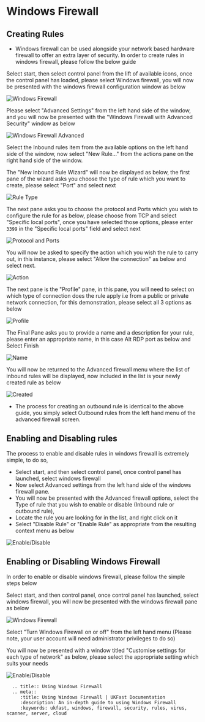 # Windows Firewall


## Creating Rules

* Windows firewall can be used alongside your network based hardware firewall to offer an extra layer of security. In order to create rules in windows firewall, please follow the below guide


Select start, then select control panel from the lift of available icons, once the control panel has loaded, please select Windows firewall, you will now be presented with the windows firewall configuration window as below


![Windows Firewall](files/firewall/firewallbasic.png)

Please select "Advanced Settings" from the left hand side of the window, and you will now be presented with the "Windows Firewall with Advanced Security" window as below

![Windows Firewall Advanced](files/firewall/firewalladvanced.png)

Select the Inbound rules item from the available options on the left hand side of the window, now select "New Rule..." from the actions pane on the right hand side of the window.

The "New Inbound Rule Wizard" will now be displayed as below, the first pane of the wizard asks you choose the type of rule which you want to create, please select "Port" and select next

![Rule Type](files/firewall/in1.PNG)

The next pane asks you to choose the protocol and Ports which you wish to configure the rule for as below, please choose from TCP and select "Specific local ports", once you have selected those options, please enter `3399` in the "Specific local ports" field and select next

![Protocol and Ports](files/firewall/in3.PNG)

You will now be asked to specify the action which you wish the rule to carry out, in this instance, please select "Allow the connection" as below and select next.

![Action](files/firewall/in4.PNG)

The next pane is the "Profile" pane, in this pane, you will need to select on which type of connection does the rule apply i.e from a public or private network connection, for this demonstration, please select all 3 options as below

![Profile](files/firewall/in5.PNG)

The Final Pane asks you to provide a name and a description for your rule, please enter an appropriate name, in this case Alt RDP port as below and Select Finish

![Name](files/firewall/in6.PNG)

You will now be returned to the Advanced firewall menu where the list of inbound rules will be displayed, now included in the list is your newly created rule as below

![Created](files/firewall/newinrule.PNG)


* The process for creating an outbound rule is identical to the above guide, you simply select Outbound rules from the left hand menu of the advanced firewall screen.

## Enabling and Disabling rules

The process to enable and disable rules in windows firewall is extremely simple, to do so,

* Select start, and then select control panel, once control panel has launched, select windows firewall
* Now select Advanced settings from the left hand side of the windows firewall pane.
* You will now be presented with the Advanced firewall options, select the Type of rule that you wish to enable or disable (Inbound rule or outbound rule),
* Locate the rule you are looking for in the list, and right click on it
* Select "Disable Rule" or "Enable Rule" as appropriate from the resulting context menu as below

![Enable/Disable](files/firewall/enabledisable.PNG)

## Enabling or Disabling Windows Firewall

In order to enable or disable windows firewall, please follow the simple steps below

 Select start, and then control panel, once control panel has launched, select windows firewall, you will now be presented with the windows firewall pane as below

![Windows Firewall](files/firewall/firewallbasic.png)

Select "Turn Windows Firewall on or off" from the left hand menu (Please note, your user account will need administrator privileges to do so)

You will now be presented with a window titled "Customise settings for each type of network" as below, please select the appropriate setting which suits your needs

![Enable/Disable](files/firewall/firewallenabledisable.PNG)

```eval_rst
  .. title:: Using Windows Firewall
  .. meta::
     :title: Using Windows Firewall | UKFast Documentation
     :description: An in-depth guide to using Windows Firewall
     :keywords: ukfast, windows, firewall, security, rules, virus, scanner, server, cloud
```
